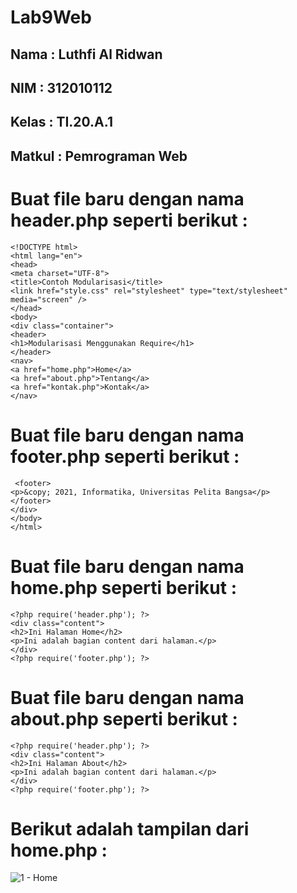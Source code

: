 # Lab9Web
## Nama   : Luthfi Al Ridwan
## NIM    : 312010112
## Kelas  : TI.20.A.1
## Matkul : Pemrograman Web

# Buat file baru dengan nama header.php seperti berikut :

    <!DOCTYPE html>
    <html lang="en">
    <head>
    <meta charset="UTF-8">
    <title>Contoh Modularisasi</title>
    <link href="style.css" rel="stylesheet" type="text/stylesheet"
    media="screen" />
    </head>
    <body>
    <div class="container">
    <header>
    <h1>Modularisasi Menggunakan Require</h1>
    </header>
    <nav>
    <a href="home.php">Home</a>
    <a href="about.php">Tentang</a>
    <a href="kontak.php">Kontak</a>
    </nav>
    
 # Buat file baru dengan nama footer.php seperti berikut :
 
     <footer>
    <p>&copy; 2021, Informatika, Universitas Pelita Bangsa</p>
    </footer>
    </div>
    </body>
    </html>
    
 # Buat file baru dengan nama home.php seperti berikut :
 
    <?php require('header.php'); ?>
    <div class="content">
    <h2>Ini Halaman Home</h2>
    <p>Ini adalah bagian content dari halaman.</p>
    </div>
    <?php require('footer.php'); ?>
    
 # Buat file baru dengan nama about.php seperti berikut :
 
    <?php require('header.php'); ?>
    <div class="content">
    <h2>Ini Halaman About</h2>
    <p>Ini adalah bagian content dari halaman.</p>
    </div>
    <?php require('footer.php'); ?>
    
 # Berikut adalah tampilan dari home.php :
 
 ![1 - Home](https://user-images.githubusercontent.com/73066008/171527079-df8918cd-e044-49cd-a2c7-4d67af4cb2ff.png)
